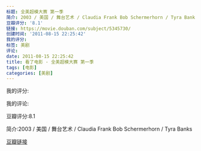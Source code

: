 ```yaml
---
标题: 全美超模大赛 第一季
简介: 2003 / 美国 / 舞台艺术 / Claudia Frank Bob Schermerhorn / Tyra Banks
豆瓣评分: '8.1'
链接: https://movie.douban.com/subject/5345730/
创建时间: '2011-08-15 22:25:42'
我的评分:
标签: 美剧
评论:
date: 2011-08-15 22:25:42
title: 看了电影 - 全美超模大赛 第一季
tags: [电影]
categories: [美剧]
---
```


我的评分:

我的评论:

豆瓣评分:8.1

简介:2003 / 美国 / 舞台艺术 / Claudia Frank Bob Schermerhorn / Tyra Banks

[豆瓣链接](https://movie.douban.com/subject/5345730/)

